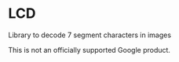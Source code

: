 # LCD
Library to decode 7 segment characters in images

This is not an officially supported Google product.
